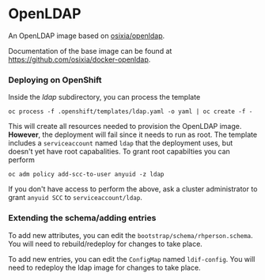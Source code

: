 # OpenLDAP
An OpenLDAP image based on [osixia/openldap](https://hub.docker.com/r/osixia/openldap/).

Documentation of the base image can be found at https://github.com/osixia/docker-openldap.

### Deploying on OpenShift

Inside the *ldap* subdirectory, you can process the template

```
oc process -f .openshift/templates/ldap.yaml -o yaml | oc create -f -
```

This will create all resources needed to provision the OpenLDAP image. 
**However**, the deployment will fail since it needs to run as root. The template includes a `serviceaccount` named `ldap` that the deployment uses, but doesn't yet have root 
capabalities. To grant root capabilties you can perform 

```
oc adm policy add-scc-to-user anyuid -z ldap
```

If you don't have access to perform the above, ask a cluster administrator to grant `anyuid SCC` to `serviceaccount/ldap`.

### Extending the schema/adding entries
To add new attributes, you can edit the `bootstrap/schema/rhperson.schema`. You will need to rebuild/redeploy for changes to take place. 

To add new entries, you can edit the `ConfigMap` named `ldif-config`. You will need to redeploy the ldap image for changes to take place. 
